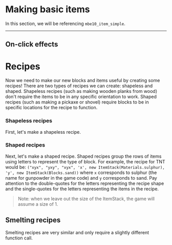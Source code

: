 # Making basic items

In this section, we will be referencing `mbe10_item_simple`. 



---

## On-click effects

# Recipes

Now we need to make our new blocks and items useful by creating some recipes! There are two types of recipes we can create: shapeless and shaped. Shapeless recipes (such as making wooden planks from wood) don't require the items to be in any specific orientation to work. Shaped recipes (such as making a pickaxe or shovel) require blocks to be in specific locations for the recipe to function.

### Shapeless recipes

First, let's make a shapeless recipe.

### Shaped recipes

Next, let's make a shaped recipe. Shaped recipes group the rows of items using letters to represent the type of block. For example, the recipe for TNT would be: `("xyx", "yxy", "xyx", 'x', new ItemStack(Materials.sulphur), 'y', new ItemStack(Blocks.sand))` where `x` corresponds to sulphur (the name for gunpowder in the game code) and `y` corresponds to sand. Pay attention to the double-quotes for the letters representing the recipe shape and the single-quotes for the letters representing the items in the recipe.

> Note: when we leave out the size of the ItemStack, the game will assume a size of 1.

## Smelting recipes

Smelting recipes are very similar and only require a slightly different function call.

